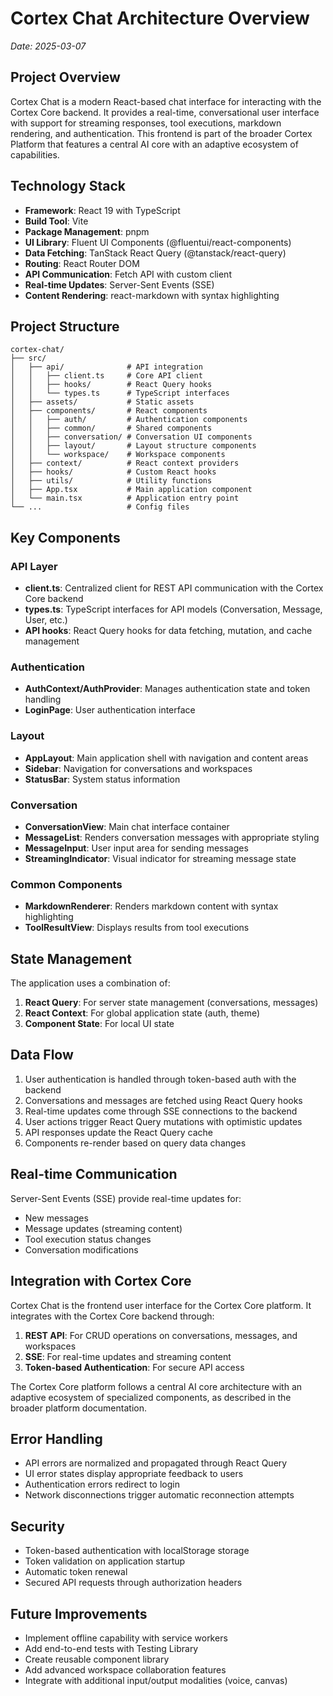 # Cortex Chat Architecture Overview

_Date: 2025-03-07_

## Project Overview

Cortex Chat is a modern React-based chat interface for interacting with the Cortex Core backend. It provides a real-time, conversational user interface with support for streaming responses, tool executions, markdown rendering, and authentication. This frontend is part of the broader Cortex Platform that features a central AI core with an adaptive ecosystem of capabilities.

## Technology Stack

- **Framework**: React 19 with TypeScript
- **Build Tool**: Vite
- **Package Management**: pnpm
- **UI Library**: Fluent UI Components (@fluentui/react-components)
- **Data Fetching**: TanStack React Query (@tanstack/react-query)
- **Routing**: React Router DOM
- **API Communication**: Fetch API with custom client
- **Real-time Updates**: Server-Sent Events (SSE)
- **Content Rendering**: react-markdown with syntax highlighting

## Project Structure

```
cortex-chat/
├── src/
│   ├── api/              # API integration
│   │   ├── client.ts     # Core API client
│   │   ├── hooks/        # React Query hooks
│   │   └── types.ts      # TypeScript interfaces
│   ├── assets/           # Static assets
│   ├── components/       # React components
│   │   ├── auth/         # Authentication components
│   │   ├── common/       # Shared components
│   │   ├── conversation/ # Conversation UI components
│   │   ├── layout/       # Layout structure components
│   │   └── workspace/    # Workspace components
│   ├── context/          # React context providers
│   ├── hooks/            # Custom React hooks
│   ├── utils/            # Utility functions
│   ├── App.tsx           # Main application component
│   └── main.tsx          # Application entry point
└── ...                   # Config files
```

## Key Components

### API Layer

- **client.ts**: Centralized client for REST API communication with the Cortex Core backend
- **types.ts**: TypeScript interfaces for API models (Conversation, Message, User, etc.)
- **API hooks**: React Query hooks for data fetching, mutation, and cache management

### Authentication

- **AuthContext/AuthProvider**: Manages authentication state and token handling
- **LoginPage**: User authentication interface

### Layout

- **AppLayout**: Main application shell with navigation and content areas
- **Sidebar**: Navigation for conversations and workspaces
- **StatusBar**: System status information

### Conversation

- **ConversationView**: Main chat interface container
- **MessageList**: Renders conversation messages with appropriate styling
- **MessageInput**: User input area for sending messages
- **StreamingIndicator**: Visual indicator for streaming message state

### Common Components

- **MarkdownRenderer**: Renders markdown content with syntax highlighting
- **ToolResultView**: Displays results from tool executions

## State Management

The application uses a combination of:

1. **React Query**: For server state management (conversations, messages)
2. **React Context**: For global application state (auth, theme)
3. **Component State**: For local UI state

## Data Flow

1. User authentication is handled through token-based auth with the backend
2. Conversations and messages are fetched using React Query hooks
3. Real-time updates come through SSE connections to the backend
4. User actions trigger React Query mutations with optimistic updates
5. API responses update the React Query cache
6. Components re-render based on query data changes

## Real-time Communication

Server-Sent Events (SSE) provide real-time updates for:
- New messages
- Message updates (streaming content)
- Tool execution status changes
- Conversation modifications

## Integration with Cortex Core

Cortex Chat is the frontend user interface for the Cortex Core platform. It integrates with the Cortex Core backend through:

1. **REST API**: For CRUD operations on conversations, messages, and workspaces
2. **SSE**: For real-time updates and streaming content
3. **Token-based Authentication**: For secure API access

The Cortex Core platform follows a central AI core architecture with an adaptive ecosystem of specialized components, as described in the broader platform documentation.

## Error Handling

- API errors are normalized and propagated through React Query
- UI error states display appropriate feedback to users
- Authentication errors redirect to login
- Network disconnections trigger automatic reconnection attempts

## Security

- Token-based authentication with localStorage storage
- Token validation on application startup
- Automatic token renewal
- Secured API requests through authorization headers

## Future Improvements

- Implement offline capability with service workers
- Add end-to-end tests with Testing Library
- Create reusable component library
- Add advanced workspace collaboration features
- Integrate with additional input/output modalities (voice, canvas)